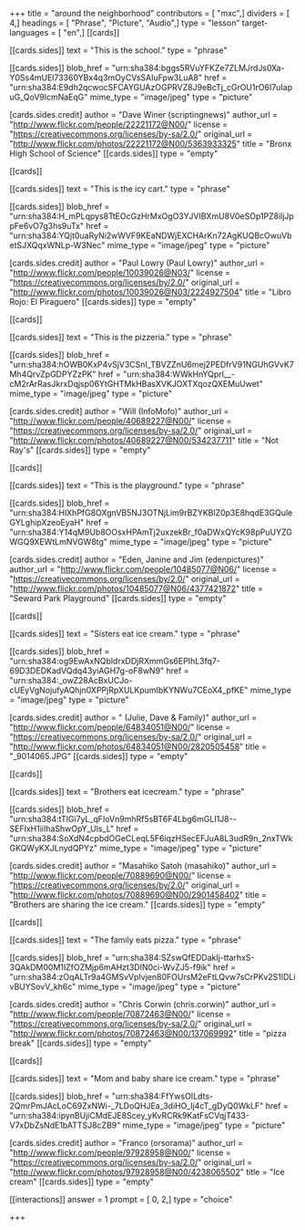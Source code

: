 +++
title = "around the neighborhood"
contributors = [ "mxc",]
dividers = [ 4,]
headings = [ "Phrase", "Picture", "Audio",]
type = "lesson"
target-languages = [ "en",]
[[cards]]

[[cards.sides]]
text = "This is the school."
type = "phrase"

[[cards.sides]]
blob_href = "urn:sha384:bggs5RVuYFKZe7ZLMJrdJs0Xa-Y0Ss4mUEl73360YBx4q3mOyCVsSAIuFpw3LuA8"
href = "urn:sha384:E9dh2qcwocSFCAYGUAzOGPRVZ8J9eBcTj_cGrOU1rO6I7uIapuG_QoV9lcmNaEqG"
mime_type = "image/jpeg"
type = "picture"

[cards.sides.credit]
author = "Dave Winer (scriptingnews)"
author_url = "http://www.flickr.com/people/22221172@N00/"
license = "https://creativecommons.org/licenses/by-sa/2.0/"
original_url = "http://www.flickr.com/photos/22221172@N00/5363933325"
title = "Bronx High School of Science"
[[cards.sides]]
type = "empty"

[[cards]]

[[cards.sides]]
text = "This is the icy cart."
type = "phrase"

[[cards.sides]]
blob_href = "urn:sha384:H_mPLqpys8TtEOcGzHrMxOgO3YJVIBXmU8V0eSOp1PZ8iljJppFe6vO7g3hs9uTx"
href = "urn:sha384:YQjt0uaRyNi2wWVF9KEaNDWjEXCHArKn72AgKUQBcOwuVbetSJXQqxWNLp-W3Nec"
mime_type = "image/jpeg"
type = "picture"

[cards.sides.credit]
author = "Paul Lowry (Paul Lowry)"
author_url = "http://www.flickr.com/people/10039026@N03/"
license = "https://creativecommons.org/licenses/by/2.0/"
original_url = "http://www.flickr.com/photos/10039026@N03/2224927504"
title = "Libro Rojo: El Piraguero"
[[cards.sides]]
type = "empty"

[[cards]]

[[cards.sides]]
text = "This is the pizzeria."
type = "phrase"

[[cards.sides]]
blob_href = "urn:sha384:hOWB0KxP4vSjV3CSnI_TBVZZnU6mej2PEDfrV91NGUhGVvK7Mh4QrvZpGDPYZzPK"
href = "urn:sha384:WWkHnYQprl__-cM2rArRasJkrxDqjsp06YtGHTMkHBasXVKJOXTXqozQXEMuUwet"
mime_type = "image/jpeg"
type = "picture"

[cards.sides.credit]
author = "Will (InfoMofo)"
author_url = "http://www.flickr.com/people/40689227@N00/"
license = "https://creativecommons.org/licenses/by-sa/2.0/"
original_url = "http://www.flickr.com/photos/40689227@N00/534237711"
title = "Not Ray's"
[[cards.sides]]
type = "empty"

[[cards]]

[[cards.sides]]
text = "This is the playground."
type = "phrase"

[[cards.sides]]
blob_href = "urn:sha384:HlXhPfG8OXgnVB5NJ3OTNjLim9rBZYKBlZ0p3E8hqdE3GQuleGYLghipXzeoEyaH"
href = "urn:sha384:Y14qM9Ub8OOsxHPAmTj2uxzekBr_f0aDWxQYcK98pPuUYZGWGQ9XEWtLmNVGW8tg"
mime_type = "image/jpeg"
type = "picture"

[cards.sides.credit]
author = "Eden, Janine and Jim (edenpictures)"
author_url = "http://www.flickr.com/people/10485077@N06/"
license = "https://creativecommons.org/licenses/by/2.0/"
original_url = "http://www.flickr.com/photos/10485077@N06/4377421872"
title = "Seward Park Playground"
[[cards.sides]]
type = "empty"

[[cards]]

[[cards.sides]]
text = "Sisters eat ice cream."
type = "phrase"

[[cards.sides]]
blob_href = "urn:sha384:og9EwAxNQbldrxDDjRXmmGs6EPIhL3fq7-69D3DEDKadVQdq43yiAGH7g-oF8wN9"
href = "urn:sha384:_owZ28AcBxUCJo-cUEyVgNojufyAQhjn0XPPjRpXULKpumIbKYNWu7CEoX4_pfKE"
mime_type = "image/jpeg"
type = "picture"

[cards.sides.credit]
author = " (Julie, Dave & Family)"
author_url = "http://www.flickr.com/people/64834051@N00/"
license = "https://creativecommons.org/licenses/by-sa/2.0/"
original_url = "http://www.flickr.com/photos/64834051@N00/2820505458"
title = "_9014065.JPG"
[[cards.sides]]
type = "empty"

[[cards]]

[[cards.sides]]
text = "Brothers eat icecream."
type = "phrase"

[[cards.sides]]
blob_href = "urn:sha384:tTlGi7yL_qFIoVn9mhRf5sBT6F4Lbg6mGLI1J8--SEFIxH1iiIhaShwOpY_Uls_L"
href = "urn:sha384:SoXdN4cpbdOGeCLeqL5F6iqzHSecEFJuA8L3udR9n_2nxTWkGKQWyKXJLnydQPYz"
mime_type = "image/jpeg"
type = "picture"

[cards.sides.credit]
author = "Masahiko Satoh (masahiko)"
author_url = "http://www.flickr.com/people/70889690@N00/"
license = "https://creativecommons.org/licenses/by/2.0/"
original_url = "http://www.flickr.com/photos/70889690@N00/2901458402"
title = "Brothers are sharing the ice cream."
[[cards.sides]]
type = "empty"

[[cards]]

[[cards.sides]]
text = "The family eats pizza."
type = "phrase"

[[cards.sides]]
blob_href = "urn:sha384:SZswQfEDDakIj-ttarhxS-3QAkDM00M1IZfOZMjp6mAHzt3DIN0ci-WvZJ5-f9ik"
href = "urn:sha384:zOqALTr9a4GMSvVpIvjen80FOUrsM2eFtLQvw7sCrPKv2S1IDLivBUYSovV_kh6c"
mime_type = "image/jpeg"
type = "picture"

[cards.sides.credit]
author = "Chris Corwin (chris.corwin)"
author_url = "http://www.flickr.com/people/70872463@N00/"
license = "https://creativecommons.org/licenses/by-sa/2.0/"
original_url = "http://www.flickr.com/photos/70872463@N00/137069992"
title = "pizza break"
[[cards.sides]]
type = "empty"

[[cards]]

[[cards.sides]]
text = "Mom and baby share ice cream."
type = "phrase"

[[cards.sides]]
blob_href = "urn:sha384:FfYwsOILdts-2QmrPmJAcLoC69ZxNWi-_7LDoQHJEa_3diHO_Ij4cT_gDyQ0WkLF"
href = "urn:sha384:ipynBUjiCMdEJE8Scey_yKvRCRk9KatFsCVqjT433-V7xDbZsNdE1bATTSJ8cZB9"
mime_type = "image/jpeg"
type = "picture"

[cards.sides.credit]
author = "Franco (orsorama)"
author_url = "http://www.flickr.com/people/97928958@N00/"
license = "https://creativecommons.org/licenses/by-sa/2.0/"
original_url = "http://www.flickr.com/photos/97928958@N00/4238065502"
title = "Ice cream"
[[cards.sides]]
type = "empty"

[[interactions]]
answer = 1
prompt = [ 0, 2,]
type = "choice"

+++
